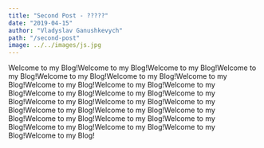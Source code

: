 ```yaml
---
title: "Second Post - ?????"
date: "2019-04-15"
author: "Vladyslav Ganushkevych"
path: "/second-post"
image: ../../images/js.jpg
---
```

Welcome to my Blog!Welcome to my Blog!Welcome to my Blog!Welcome to my Blog!Welcome to my Blog!Welcome to my Blog!Welcome to my Blog!Welcome to my Blog!Welcome to my Blog!Welcome to my Blog!Welcome to my Blog!Welcome to my Blog!Welcome to my Blog!Welcome to my Blog!Welcome to my Blog!Welcome to my Blog!Welcome to my Blog!Welcome to my Blog!Welcome to my Blog!Welcome to my Blog!Welcome to my Blog!Welcome to my Blog!Welcome to my Blog!Welcome to my Blog!Welcome to my Blog!Welcome to my Blog!